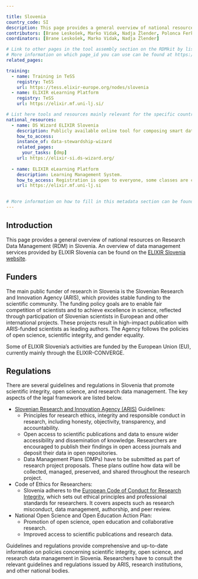 ```yaml
---

title: Slovenia
country_code: SI
description: This page provides a general overview of national resources on Research Data Management (RDM) in Slovenia.
contributors: [Brane Leskošek, Marko Vidak, Nadja Žlender, Polonca Ferk]
coordinators: [Brane Leskošek, Marko Vidak, Nadja Žlender]

# Link to other pages in the tool assembly section on the RDMkit by listing the page_id.
# More information on which page_id you can use can be found at https://rdmkit.elixir-europe.org/website_overview 
related_pages:

training:
  - name: Training in TeSS
    registry: TeSS
    url: https://tess.elixir-europe.org/nodes/slovenia
  - name: ELIXIR eLearning Platform
    registry: TeSS
    url: https://elixir.mf.uni-lj.si/

# List here tools and resources mainly relevant for the specific country
national_resources: 
  - name: DS Wizard ELIXIR Slovenia
    description: Publicly available online tool for composing smart data management plans.
    how_to_access: 
    instance_of: data-stewardship-wizard
    related_pages:
      your_tasks: [dmp]
    url: https://elixir-si.ds-wizard.org/
      
  - name: ELIXIR eLearning Platform
    description: Learning Management System.
    how_to_access: Registration is open to everyone, some classes are closed.
    url: https://elixir.mf.uni-lj.si

      
# More information on how to fill in this metadata section can be found here https://rdmkit.elixir-europe.org/page_metadata
---
```

<!---All the resources added above will appear on the table at the bottom of the page--->

<!---Following information for the page text--->
<!---Use this template as guidance, all fields are optional. Feel free to modify any section if you think it is necessary--->
<!---If the information is already in another resource, please include the link instead of duplicating information--->
<!---Please focus on resources that are relevant for the whole country for life sciences--->

## Introduction 
This page provides a general overview of national resources on Research Data Management (RDM) in Slovenia.
An overview of data management services provided by ELIXIR Slovenia can be found on the [ELIXIR Slovenia website](https://elixir-slovenia.org/). 

## Funders
The main public funder of research in Slovenia is the Slovenian Research and Innovation Agency (ARIS), which provides stable funding to the scientific community. The funding policy goals are to enable fair competition of scientists and to achieve excellence in science, reflected through participation of Slovenian scientists in European and other international projects. These projects result in high-impact publication with ARIS-funded scientists as leading authors. The Agency follows the policies of open science, scientific integrity, and gender equality.

Some of ELIXIR Slovenia’s activities are funded by the European Union (EU), currently mainly through the ELIXIR-CONVERGE.

## Regulations
There are several guidelines and regulations in Slovenia that promote scientific integrity, open science, and research data management. The key aspects of the legal framework are listed below.

- [Slovenian Research and Innovation Agency (ARIS)](http://www.arrs.si/en/index.asp) Guidelines: 
  - Principles for research ethics, integrity and responsible conduct in research, including honesty, objectivity, transparency, and accountability.
  - Open access to scientific publications and data to ensure wider accessibility and dissemination of knowledge. Researchers are encouraged to publish their findings in open access journals and deposit their data in open repositories.
  - Data Management Plans (DMPs) have to be submitted as part of research project proposals. These plans outline how data will be collected, managed, preserved, and shared throughout the research project.
- Code of Ethics for Researchers: 
  - Slovenia adheres to the [European Code of Conduct for Research Integrity](https://allea.org/code-of-conduct/), which sets out ethical principles and professional standards for researchers. It covers aspects such as research misconduct, data management, authorship, and peer review.
- National Open Science and Open Education Action Plan:
  - Promotion of open science, open education and collaborative research. 
  - Improved access to scientific publications and research data.

Guidelines and regulations provide comprehensive and up-to-date information on policies concerning scientific integrity, open science, and research data management in Slovenia. Researchers have to consult the relevant guidelines and regulations issued by ARIS, research institutions, and other national bodies.


